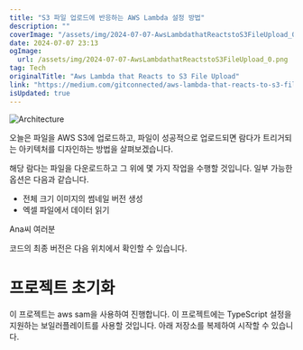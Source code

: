 ```yaml
---
title: "S3 파일 업로드에 반응하는 AWS Lambda 설정 방법"
description: ""
coverImage: "/assets/img/2024-07-07-AwsLambdathatReactstoS3FileUpload_0.png"
date: 2024-07-07 23:13
ogImage: 
  url: /assets/img/2024-07-07-AwsLambdathatReactstoS3FileUpload_0.png
tag: Tech
originalTitle: "Aws Lambda that Reacts to S3 File Upload"
link: "https://medium.com/gitconnected/aws-lambda-that-reacts-to-s3-file-upload-4d16b08fede1"
isUpdated: true
---
```






![Architecture](/assets/img/2024-07-07-AwsLambdathatReactstoS3FileUpload_0.png)

오늘은 파일을 AWS S3에 업로드하고, 파일이 성공적으로 업로드되면 람다가 트리거되는 아키텍처를 디자인하는 방법을 살펴보겠습니다.

해당 람다는 파일을 다운로드하고 그 위에 몇 가지 작업을 수행할 것입니다. 일부 가능한 옵션은 다음과 같습니다.

- 전체 크기 이미지의 썸네일 버전 생성
- 엑셀 파일에서 데이터 읽기

<div class="content-ad"></div>

Ana씨 여러분

코드의 최종 버전은 다음 위치에서 확인할 수 있습니다.

# 프로젝트 초기화

이 프로젝트는 aws sam을 사용하여 진행합니다. 이 프로젝트에는 TypeScript 설정을 지원하는 보일러플레이트를 사용할 것입니다. 아래 저장소를 복제하여 시작할 수 있습니다.